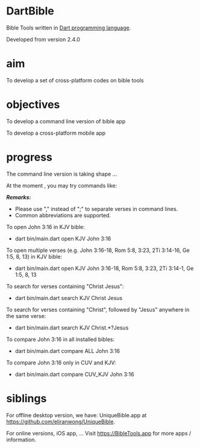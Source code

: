 # DartBible
Bible Tools written in <a href="dart.dev">Dart programming language</a>.

Developed from version 2.4.0

# aim
To develop a set of cross-platform codes on bible tools

# objectives
To develop a command line version of bible app

To develop a cross-platform mobile app

# progress
The command line version is taking shape ...

At the moment , you may try commands like:

<i><b>Remarks:</b></i>
* Please use "," instead of ";" to separate verses in command lines.
* Common abbreviations are supported.

To open John 3:16 in KJV bible:
* dart bin/main.dart open KJV John 3:16

To open multiple verses (e.g. John 3:16-18, Rom 5:8, 3:23, 2Ti 3:14-16, Ge 1:5, 8, 13) in KJV bible:
* dart bin/main.dart open KJV John 3:16-18, Rom 5:8, 3:23, 2Ti 3:14-1, Ge 1:5, 8, 13

To search for verses containing "Christ Jesus":
* dart bin/main.dart search KJV Christ Jesus

To search for verses containing "Christ", followed by "Jesus" anywhere in the same verse:
* dart bin/main.dart search KJV Christ.*?Jesus

To compare John 3:16 in all installed bibles:
* dart bin/main.dart compare ALL John 3:16

To compare John 3:16 only in CUV and KJV:
* dart bin/main.dart compare CUV_KJV John 3:16

# siblings
For offline desktop version, we have:
UniqueBible.app at <a href="https://github.com/eliranwong/UniqueBible">https://github.com/eliranwong/UniqueBible</a>.

For online versions, iOS app, ...
Visit <a href="https://BibleTools.app">https://BibleTools.app</a> for more apps / information.

